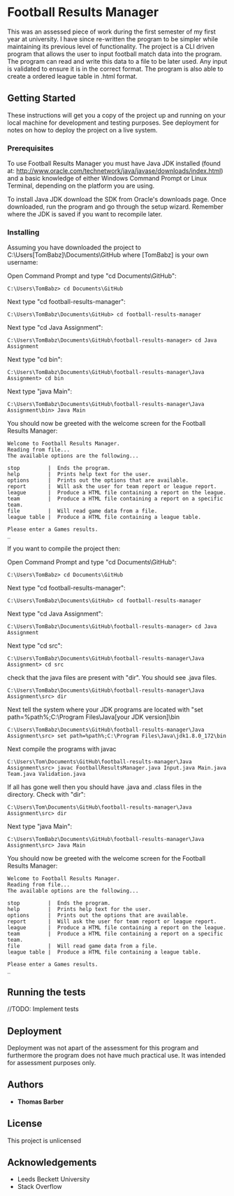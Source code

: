 # Football Results Manager

This was an assessed piece of work during the first semester of my first year at university. I have since re-written the program to be simpler while maintaining its previous level of functionality. The project is a CLI driven program that allows the user to input football match data into the program. The program can read and write this data to a file to be later used. Any input is validated to ensure it is in the correct format. The program is also able to create a ordered league table in .html format.

## Getting Started

These instructions will get you a copy of the project up and running on your local machine for development and testing purposes. See deployment for notes on how to deploy the project on a live system.

### Prerequisites

To use Football Results Manager you must have Java JDK installed (found at: http://www.oracle.com/technetwork/java/javase/downloads/index.html) and a basic knowledge of either Windows Command Prompt or Linux Terminal, depending on the platform you are using.

To install Java JDK download the SDK from Oracle's downloads page. Once downloaded, run the program and go through the setup wizard. Remember where the JDK is saved if you want to recompile later.

### Installing
Assuming you have downloaded the project to C:\Users\[TomBabz]\Documents\GitHub where [TomBabz] is your own username:

Open Command Prompt and type "cd Documents\GitHub":
```
C:\Users\TomBabz> cd Documents\GitHub
```
Next type "cd football-results-manager":
```
C:\Users\TomBabz\Documents\GitHub> cd football-results-manager
```
Next type "cd Java Assignment":
```
C:\Users\TomBabz\Documents\GitHub\football-results-manager> cd Java Assignment
```
Next type "cd bin":
```
C:\Users\TomBabz\Documents\GitHub\football-results-manager\Java Assignment> cd bin
```
Next type "java Main":
```
C:\Users\TomBabz\Documents\GitHub\football-results-manager\Java Assignment\bin> Java Main
```
You should now be greeted with the welcome screen for the Football Results Manager:
```
Welcome to Football Results Manager.
Reading from file...
The available options are the following...

stop         |  Ends the program.
help         |  Prints help text for the user.
options      |  Prints out the options that are available.
report       |  Will ask the user for team report or league report.
league       |  Produce a HTML file containing a report on the league.
team         |  Produce a HTML file containing a report on a specific team.
file         |  Will read game data from a file.
league table |  Produce a HTML file containing a league table.

Please enter a Games results.
_
```

If you want to compile the project then:

Open Command Prompt and type "cd Documents\GitHub":
```
C:\Users\TomBabz> cd Documents\GitHub
```
Next type "cd football-results-manager":
```
C:\Users\TomBabz\Documents\GitHub> cd football-results-manager
```
Next type "cd Java Assignment":
```
C:\Users\TomBabz\Documents\GitHub\football-results-manager> cd Java Assignment
```
Next type "cd src":
```
C:\Users\TomBabz\Documents\GitHub\football-results-manager\Java Assignment> cd src
```
check that the java files are present with "dir". You should see .java files.
```
C:\Users\TomBabz\Documents\GitHub\football-results-manager\Java Assignment\src> dir
```
Next tell the system where your JDK programs are located with "set path=%path%;C:\Program Files\Java\[your JDK version]\bin
```
C:\Users\TomBabz\Documents\GitHub\football-results-manager\Java Assignment\src> set path=%path%;C:\Program Files\Java\jdk1.8.0_172\bin
```
Next compile the programs with javac
```
C:\Users\Tom\Documents\GitHub\football-results-manager\Java Assignment\src> javac FootballResultsManager.java Input.java Main.java Team.java Validation.java
```
If all has gone well then you should have .java and .class files in the directory. Check with "dir":
```
C:\Users\Tom\Documents\GitHub\football-results-manager\Java Assignment\src> dir
```
Next type "java Main":
```
C:\Users\TomBabz\Documents\GitHub\football-results-manager\Java Assignment\src> Java Main
```
You should now be greeted with the welcome screen for the Football Results Manager:
```
Welcome to Football Results Manager.
Reading from file...
The available options are the following...

stop         |  Ends the program.
help         |  Prints help text for the user.
options      |  Prints out the options that are available.
report       |  Will ask the user for team report or league report.
league       |  Produce a HTML file containing a report on the league.
team         |  Produce a HTML file containing a report on a specific team.
file         |  Will read game data from a file.
league table |  Produce a HTML file containing a league table.

Please enter a Games results.
_
```

## Running the tests

//TODO: Implement tests

## Deployment

Deployment was not apart of the assessment for this program and furthermore the program does not have much practical use. It was intended for assessment purposes only.

## Authors

* **Thomas Barber**

## License

This project is unlicensed

## Acknowledgements

* Leeds Beckett University
* Stack Overflow

